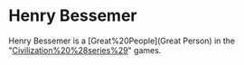 # Henry Bessemer

Henry Bessemer is a [Great%20People](Great Person) in the "[Civilization%20%28series%29](Civilization)" games.